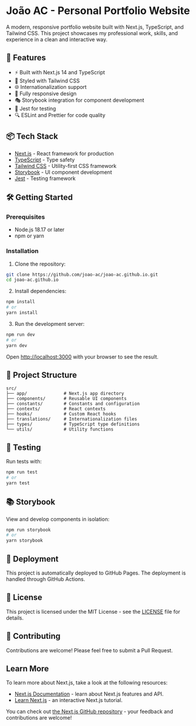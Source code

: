 # João AC - Personal Portfolio Website

A modern, responsive portfolio website built with Next.js, TypeScript, and Tailwind CSS. This project showcases my professional work, skills, and experience in a clean and interactive way.

## 🚀 Features

- ⚡️ Built with Next.js 14 and TypeScript
- 🎨 Styled with Tailwind CSS
- 🌐 Internationalization support
- 📱 Fully responsive design
- 🎭 Storybook integration for component development
- 🧪 Jest for testing
- 🔍 ESLint and Prettier for code quality

## 📦 Tech Stack

- [Next.js](https://nextjs.org/) - React framework for production
- [TypeScript](https://www.typescriptlang.org/) - Type safety
- [Tailwind CSS](https://tailwindcss.com/) - Utility-first CSS framework
- [Storybook](https://storybook.js.org/) - UI component development
- [Jest](https://jestjs.io/) - Testing framework

## 🛠️ Getting Started

### Prerequisites

- Node.js 18.17 or later
- npm or yarn

### Installation

1. Clone the repository:
```bash
git clone https://github.com/joao-ac/joao-ac.github.io.git
cd joao-ac.github.io
```

2. Install dependencies:
```bash
npm install
# or
yarn install
```

3. Run the development server:
```bash
npm run dev
# or
yarn dev
```

Open [http://localhost:3000](http://localhost:3000) with your browser to see the result.

## 📁 Project Structure

```
src/
├── app/              # Next.js app directory
├── components/       # Reusable UI components
├── constants/        # Constants and configuration
├── contexts/         # React contexts
├── hooks/            # Custom React hooks
├── translations/     # Internationalization files
├── types/            # TypeScript type definitions
└── utils/            # Utility functions
```

## 🧪 Testing

Run tests with:
```bash
npm run test
# or
yarn test
```

## 📚 Storybook

View and develop components in isolation:
```bash
npm run storybook
# or
yarn storybook
```

## 🚀 Deployment

This project is automatically deployed to GitHub Pages. The deployment is handled through GitHub Actions.

## 📝 License

This project is licensed under the MIT License - see the [LICENSE](LICENSE) file for details.

## 🤝 Contributing

Contributions are welcome! Please feel free to submit a Pull Request.

## Learn More

To learn more about Next.js, take a look at the following resources:

- [Next.js Documentation](https://nextjs.org/docs) - learn about Next.js features and API.
- [Learn Next.js](https://nextjs.org/learn) - an interactive Next.js tutorial.

You can check out [the Next.js GitHub repository](https://github.com/vercel/next.js) - your feedback and contributions are welcome!
